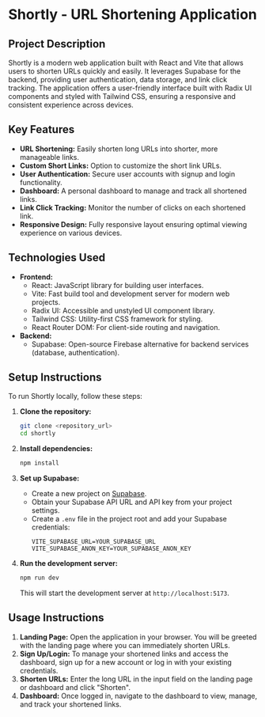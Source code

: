 # Shortly - URL Shortening Application

## Project Description

Shortly is a modern web application built with React and Vite that allows users to shorten URLs quickly and easily. It leverages Supabase for the backend, providing user authentication, data storage, and link click tracking. The application offers a user-friendly interface built with Radix UI components and styled with Tailwind CSS, ensuring a responsive and consistent experience across devices.

## Key Features

- **URL Shortening:**  Easily shorten long URLs into shorter, more manageable links.
- **Custom Short Links:**  Option to customize the short link URLs.
- **User Authentication:** Secure user accounts with signup and login functionality.
- **Dashboard:**  A personal dashboard to manage and track all shortened links.
- **Link Click Tracking:**  Monitor the number of clicks on each shortened link.
- **Responsive Design:**  Fully responsive layout ensuring optimal viewing experience on various devices.

## Technologies Used

- **Frontend:**
    - React:  JavaScript library for building user interfaces.
    - Vite:  Fast build tool and development server for modern web projects.
    - Radix UI:  Accessible and unstyled UI component library.
    - Tailwind CSS:  Utility-first CSS framework for styling.
    - React Router DOM:  For client-side routing and navigation.
- **Backend:**
    - Supabase:  Open-source Firebase alternative for backend services (database, authentication).

## Setup Instructions

To run Shortly locally, follow these steps:

1. **Clone the repository:**
   ```bash
   git clone <repository_url>
   cd shortly
   ```

2. **Install dependencies:**
   ```bash
   npm install
   ```

3. **Set up Supabase:**
   - Create a new project on [Supabase](https://supabase.com/).
   - Obtain your Supabase API URL and API key from your project settings.
   - Create a `.env` file in the project root and add your Supabase credentials:
     ```env
     VITE_SUPABASE_URL=YOUR_SUPABASE_URL
     VITE_SUPABASE_ANON_KEY=YOUR_SUPABASE_ANON_KEY
     ```

4. **Run the development server:**
   ```bash
   npm run dev
   ```
   This will start the development server at `http://localhost:5173`.

## Usage Instructions

1. **Landing Page:** Open the application in your browser. You will be greeted with the landing page where you can immediately shorten URLs.
2. **Sign Up/Login:** To manage your shortened links and access the dashboard, sign up for a new account or log in with your existing credentials.
3. **Shorten URLs:**  Enter the long URL in the input field on the landing page or dashboard and click "Shorten".
4. **Dashboard:**  Once logged in, navigate to the dashboard to view, manage, and track your shortened links.
